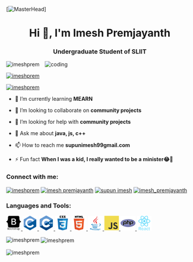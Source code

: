 [![MasterHead](https://www.desiglitters.com/wp-content/uploads/2015/10/Welcome-To-My-Profile-Image-DG123309.gif)]
<h1 align="center">Hi 👋, I'm Imesh Premjayanth</h1>
<h3 align="center">Undergraduate Student of SLIIT</h3>
<img align ="right" alt="coding" width="400" src="https://cdn.dribbble.com/users/1162077/screenshots/3848914/programmer.gif">

<p align="left"> <img src="https://komarev.com/ghpvc/?username=imeshprem&label=Profile%20views&color=0e75b6&style=flat" alt="imeshprem" /> </p>

<p align="left"> <a href="https://github.com/ryo-ma/github-profile-trophy"><img src="https://github-profile-trophy.vercel.app/?username=imeshprem" alt="imeshprem" /></a> </p>

<p align="left"> <a href="https://twitter.com/imeshprem" target="blank"><img src="https://img.shields.io/twitter/follow/imeshprem?logo=twitter&style=for-the-badge" alt="imeshprem" /></a> </p>

- 🌱 I’m currently learning **MEARN**

- 👯 I’m looking to collaborate on **community projects**

- 🤝 I’m looking for help with **community projects**

- 💬 Ask me about **java, js, c++**

- 📫 How to reach me **supunimesh99gmail.com**

- ⚡ Fun fact **When I was a kid, I really wanted to be a minister😂🥲**

<h3 align="left">Connect with me:</h3>
<p align="left">
<a href="https://twitter.com/imeshprem" target="blank"><img align="center" src="https://raw.githubusercontent.com/rahuldkjain/github-profile-readme-generator/master/src/images/icons/Social/twitter.svg" alt="imeshprem" height="30" width="40" /></a>
<a href="https://linkedin.com/in/imesh premjayanth" target="blank"><img align="center" src="https://raw.githubusercontent.com/rahuldkjain/github-profile-readme-generator/master/src/images/icons/Social/linked-in-alt.svg" alt="imesh premjayanth" height="30" width="40" /></a>
<a href="https://fb.com/supun imesh" target="blank"><img align="center" src="https://raw.githubusercontent.com/rahuldkjain/github-profile-readme-generator/master/src/images/icons/Social/facebook.svg" alt="supun imesh" height="30" width="40" /></a>
<a href="https://instagram.com/imesh_premjayanth" target="blank"><img align="center" src="https://raw.githubusercontent.com/rahuldkjain/github-profile-readme-generator/master/src/images/icons/Social/instagram.svg" alt="imesh_premjayanth" height="30" width="40" /></a>
</p>

<h3 align="left">Languages and Tools:</h3>
<p align="left"> <a href="https://getbootstrap.com" target="_blank" rel="noreferrer"> <img src="https://raw.githubusercontent.com/devicons/devicon/master/icons/bootstrap/bootstrap-plain-wordmark.svg" alt="bootstrap" width="40" height="40"/> </a> <a href="https://www.cprogramming.com/" target="_blank" rel="noreferrer"> <img src="https://raw.githubusercontent.com/devicons/devicon/master/icons/c/c-original.svg" alt="c" width="40" height="40"/> </a> <a href="https://www.w3schools.com/cpp/" target="_blank" rel="noreferrer"> <img src="https://raw.githubusercontent.com/devicons/devicon/master/icons/cplusplus/cplusplus-original.svg" alt="cplusplus" width="40" height="40"/> </a> <a href="https://www.w3schools.com/css/" target="_blank" rel="noreferrer"> <img src="https://raw.githubusercontent.com/devicons/devicon/master/icons/css3/css3-original-wordmark.svg" alt="css3" width="40" height="40"/> </a> <a href="https://www.w3.org/html/" target="_blank" rel="noreferrer"> <img src="https://raw.githubusercontent.com/devicons/devicon/master/icons/html5/html5-original-wordmark.svg" alt="html5" width="40" height="40"/> </a> <a href="https://www.java.com" target="_blank" rel="noreferrer"> <img src="https://raw.githubusercontent.com/devicons/devicon/master/icons/java/java-original.svg" alt="java" width="40" height="40"/> </a> <a href="https://developer.mozilla.org/en-US/docs/Web/JavaScript" target="_blank" rel="noreferrer"> <img src="https://raw.githubusercontent.com/devicons/devicon/master/icons/javascript/javascript-original.svg" alt="javascript" width="40" height="40"/> </a> <a href="https://www.php.net" target="_blank" rel="noreferrer"> <img src="https://raw.githubusercontent.com/devicons/devicon/master/icons/php/php-original.svg" alt="php" width="40" height="40"/> </a> <a href="https://reactjs.org/" target="_blank" rel="noreferrer"> <img src="https://raw.githubusercontent.com/devicons/devicon/master/icons/react/react-original-wordmark.svg" alt="react" width="40" height="40"/> </a> </p>

<p><img align="left" src="https://github-readme-stats.vercel.app/api/top-langs?username=imeshprem&show_icons=true&locale=en&layout=compact" alt="imeshprem" /></p>

<p>&nbsp;<img align="center" src="https://github-readme-stats.vercel.app/api?username=imeshprem&show_icons=true&locale=en" alt="imeshprem" /></p>

<p><img align="center" src="https://github-readme-streak-stats.herokuapp.com/?user=imeshprem&" alt="imeshprem" /></p>
